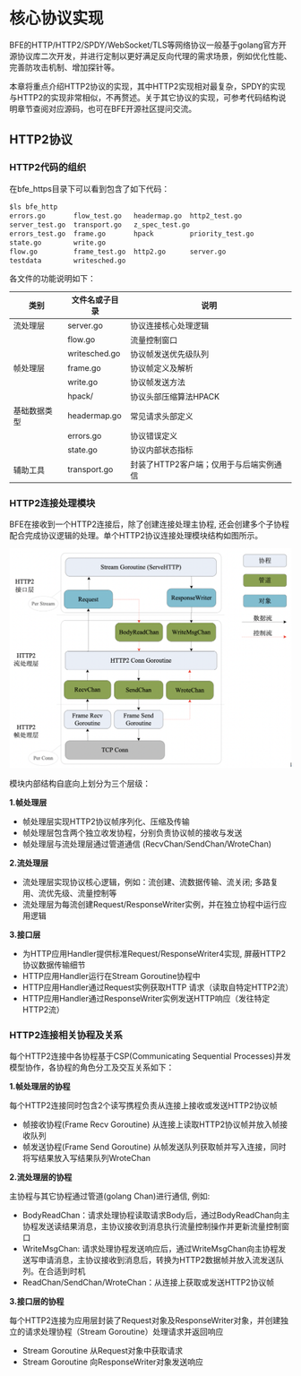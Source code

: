 # 核心协议实现

BFE的HTTP/HTTP2/SPDY/WebSocket/TLS等网络协议一般基于golang官方开源协议库二次开发，并进行定制以更好满足反向代理的需求场景，例如优化性能、完善防攻击机制、增加探针等。

本章将重点介绍HTTP2协议的实现，其中HTTP2实现相对最复杂，SPDY的实现与HTTP2的实现非常相似，不再赘述。关于其它协议的实现，可参考代码结构说明章节查阅对应源码，也可在BFE开源社区提问交流。


## HTTP2协议

### HTTP2代码的组织

在bfe_https目录下可以看到包含了如下代码：

```
$ls bfe_http
errors.go       flow_test.go   headermap.go  http2_test.go     server_test.go  transport.go   z_spec_test.go
errors_test.go  frame.go       hpack         priority_test.go  state.go        write.go
flow.go         frame_test.go  http2.go      server.go         testdata        writesched.go
```

各文件的功能说明如下：

| 类别         | 文件名或子目录 | 说明                                    |
| ------------ | -------------- | --------------------------------------- |
| 流处理层     | server.go      | 协议连接核心处理逻辑                    |
|              | flow.go        | 流量控制窗口                            |
|              | writesched.go  | 协议帧发送优先级队列                    |
| 帧处理层     | frame.go       | 协议帧定义及解析                        |
|              | write.go       | 协议帧发送方法                          |
|              | hpack/         | 协议头部压缩算法HPACK                   |
| 基础数据类型 | headermap.go   | 常见请求头部定义                        |
|              | errors.go      | 协议错误定义                            |
|              | state.go       | 协议内部状态指标                        |
| 辅助工具     | transport.go   | 封装了HTTP2客户端；仅用于与后端实例通信 |




### HTTP2连接处理模块

BFE在接收到一个HTTP2连接后，除了创建连接处理主协程, 还会创建多个子协程配合完成协议逻辑的处理。单个HTTP2协议连接处理模块结构如图所示。

![http2 goroutines](http2_goroutines.png)

模块内部结构自底向上划分为三个层级：

**1.帧处理层**

- 帧处理层实现HTTP2协议帧序列化、压缩及传输
- 帧处理层包含两个独立收发协程，分别负责协议帧的接收与发送
- 帧处理层与流处理层通过管道通信 (RecvChan/SendChan/WroteChan)

**2.流处理层**

- 流处理层实现协议核心逻辑，例如：流创建、流数据传输、流关闭; 多路复用、流优先级、流量控制等
- 流处理层为每流创建Request/ResponseWriter实例，并在独立协程中运行应用逻辑

**3.接口层**

- 为HTTP应用Handler提供标准Request/ResponseWriter4实现, 屏蔽HTTP2协议数据传输细节
- HTTP应用Handler运行在Stream Goroutine协程中
- HTTP应用Handler通过Request实例获取HTTP 请求（读取自特定HTTP2流）
- HTTP应用Handler通过ResponseWriter实例发送HTTP响应（发往特定HTTP2流）




### HTTP2连接相关协程及关系 

  每个HTTP2连接中各协程基于CSP(Communicating Sequential Processes)并发模型协作，各协程的角色分工及交互关系如下：

**1.帧处理层的协程**

每个HTTP2连接同时包含2个读写携程负责从连接上接收或发送HTTP2协议帧

 * 帧接收协程(Frame Recv Goroutine) 从连接上读取HTTP2协议帧并放入帧接收队列
 * 帧发送协程(Frame Send Goroutine) 从帧发送队列获取帧并写入连接，同时将写结果放入写结果队列WroteChan

**2.流处理层的协程**

主协程与其它协程通过管道(golang Chan)进行通信, 例如:

 * BodyReadChan：请求处理协程读取请求Body后，通过BodyReadChan向主协程发送读结果消息，主协议接收到消息执行流量控制操作并更新流量控制窗口
 * WriteMsgChan: 请求处理协程发送响应后，通过WriteMsgChan向主协程发送写申请消息，主协议接收到消息后，转换为HTTP2数据帧并放入流发送队列。在合适到时机
 * ReadChan/SendChan/WroteChan：从连接上获取或发送HTTP2协议帧

**3.接口层的协程**

每个HTTP2连接为应用层封装了Request对象及ResponseWriter对象，并创建独立的请求处理协程（Stream Goroutine）处理请求并返回响应

 * Stream Goroutine 从Request对象中获取请求
 * Stream Goroutine 向ResponseWriter对象发送响应

